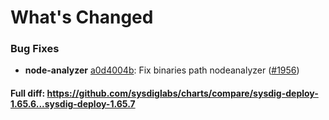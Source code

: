 # What's Changed

### Bug Fixes
- **node-analyzer** [a0d4004b](https://github.com/sysdiglabs/charts/commit/a0d4004bc0a64072cbb07570d0c7c8c6c6971449): Fix binaries path nodeanalyzer ([#1956](https://github.com/sysdiglabs/charts/issues/1956))
#### Full diff: https://github.com/sysdiglabs/charts/compare/sysdig-deploy-1.65.6...sysdig-deploy-1.65.7
